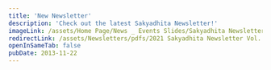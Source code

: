 ```yaml
---
title: 'New Newsletter'
description: 'Check out the latest Sakyadhita Newsletter!'
imageLink: /assets/Home Page/News _ Events Slides/Sakyadhita Newsletters.jpeg
redirectLink: /assets/Newsletters/pdfs/2021 Sakyadhita Newsletter Vol. 29.pdf
openInSameTab: false
pubDate: 2013-11-22
---
```

